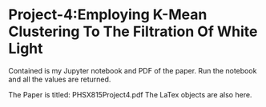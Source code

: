 # Project-4:Employing K-Mean Clustering To The Filtration Of White Light


Contained is my Jupyter notebook and PDF of the paper. Run the notebook and all the values are returned.

The Paper is titled: PHSX815Project4.pdf
The LaTex objects are also here. 
